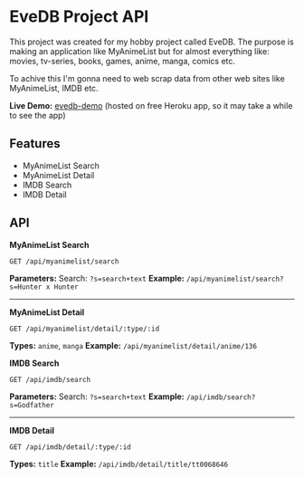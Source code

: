 
# EveDB Project API
This project was created for my hobby project called EveDB. The purpose is making an application like MyAnimeList but for almost everything like: movies, tv-series, books, games, anime, manga, comics etc.

To achive this I'm gonna need to web scrap data from other web sites like MyAnimeList, IMDB etc.

**Live Demo:**  [evedb-demo](https://evedb-demo.herokuapp.com/) 
(hosted on free Heroku app, so it may take a while to see the app)

## Features
- MyAnimeList Search
- MyAnimeList Detail
 - IMDB Search
 - IMDB Detail


## API

**MyAnimeList Search**

    GET /api/myanimelist/search

**Parameters:**
Search: `?s=search+text`
**Example:** `/api/myanimelist/search?s=Hunter x Hunter`

---

**MyAnimeList Detail**

    GET /api/myanimelist/detail/:type/:id

**Types:** `anime`, `manga`
**Example:** `/api/myanimelist/detail/anime/136`

**IMDB Search**

    GET /api/imdb/search

**Parameters:**
Search: `?s=search+text`
**Example:** `/api/imdb/search?s=Godfather`

---

**IMDB Detail**

    GET /api/imdb/detail/:type/:id

**Types:** `title`
**Example:** `/api/imdb/detail/title/tt0068646`
